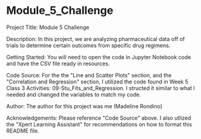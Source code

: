 # Module_5_Challenge
Project Title: Module 5 Challenge

Description: In this project, we are analyzing pharmaceutical data off of trials to determine certain outcomes from specific drug regimens.

Getting Started: You will need to open the code in Jupyter Notebook code and have the CSV file ready in resources.

Code Source: For the the "Line and Scatter Plots" section, and the "Correlation and Regression" section, I utilized the code found in Week 5 Class 3 Activities: 09-Stu_Fits_and_Regression. I structed it similar to what I needed and changed the variables to match my code.

Author: The author for this project was me (Madeline Rondino)

Acknowledgements: Please reference "Code Source" above. I also utlized the "Xpert Learning Assistant" for recommendations on how to format this README file.
